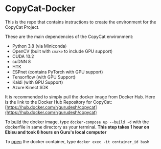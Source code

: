 # CopyCat-Docker

This is the repo that contains instructions to create the environment for the CopyCat Project.

These are the main dependencies of the CopyCat environment:

- Python 3.8 (via Miniconda)
- OpenCV (built with `cmake` to include GPU support)
- CUDA 10.2
- cuDNN 8
- HTK
- ESPnet (contains PyTorch with GPU support)
- Tensorflow (with GPU Support)
- Kaldi (with GPU Support)
- Azure Kinect SDK

It is recommended to simply pull the docker image from Docker Hub. Here is the link to the Docker Hub Repository for CopyCat: [https://hub.docker.com/r/gurudesh/copycat](https://hub.docker.com/r/gurudesh/copycat)

To <u>build</u> the docker image, type `docker-compose up --build -d` with the dockerfile in same directory as your terminal. **This step takes 1 hour on Ebisu and took 8 hours on Guru's local computer**

To <u>open</u> the docker container, type `docker exec -it container_id bash`
